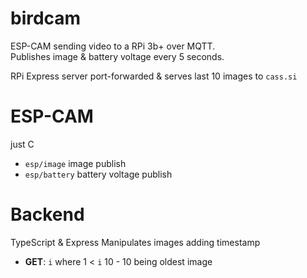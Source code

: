 # birdcam

ESP-CAM sending video to a RPi 3b+ over MQTT.  
Publishes image & battery voltage every 5 seconds.

RPi Express server port-forwarded & serves last 10 images to `cass.si`

# ESP-CAM
just C

* `esp/image` image publish
* `esp/battery` battery voltage publish

# Backend
TypeScript & Express 
Manipulates images adding timestamp 

* __GET__: `i` where 1 < `i` 10 - 10 being oldest image
